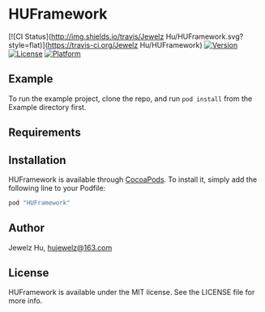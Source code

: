 # HUFramework


[![CI Status](http://img.shields.io/travis/Jewelz Hu/HUFramework.svg?style=flat)](https://travis-ci.org/Jewelz Hu/HUFramework)
[![Version](https://img.shields.io/cocoapods/v/HUFramework.svg?style=flat)](http://cocoapods.org/pods/HUFramework)
[![License](https://img.shields.io/cocoapods/l/HUFramework.svg?style=flat)](http://cocoapods.org/pods/HUFramework)
[![Platform](https://img.shields.io/cocoapods/p/HUFramework.svg?style=flat)](http://cocoapods.org/pods/HUFramework)

## Example

To run the example project, clone the repo, and run `pod install` from the Example directory first.

## Requirements

## Installation

HUFramework is available through [CocoaPods](http://cocoapods.org). To install
it, simply add the following line to your Podfile:

```ruby
pod "HUFramework"
```

## Author

Jewelz Hu, hujewelz@163.com

## License

HUFramework is available under the MIT license. See the LICENSE file for more info.


